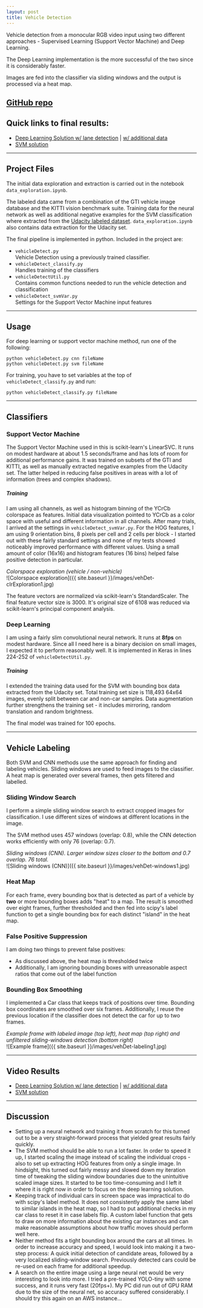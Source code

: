 ```yaml
---
layout: post
title: Vehicle Detection
---
```

Vehicle detection from a monocular RGB video input using two different approaches - Supervised Learning (Support Vector Machine) and Deep Learning. 

The Deep Learning implementation is the more successful of the two since it is considerably faster.

Images are fed into the classifier via sliding windows and the output is processed via a heat map.

## [GitHub repo](https://github.com/merbar/CarND-Vehicle-Detection)

## Quick links to final results:

* [Deep Learning Solution w/ lane detection](https://youtu.be/IHhLpB5MNTQ) | [w/ additional data](https://youtu.be/DTaLG2DSjyU)
* [SVM solution](https://youtu.be/DOCzH0R3ERc)

---
## Project Files

The initial data exploration and extraction is carried out in the notebook `data_exploration.ipynb`.

The labeled data came from a combination of the GTI vehicle image database and the KITTI vision benchmark suite. Training data for the neural network as well as additional negative examples for the SVM classification where extracted from the [Udacity labeled dataset](https://github.com/udacity/self-driving-car/tree/master/annotations). `data_exploration.ipynb` also contains data extraction for the Udacity set.  

The final pipeline is implemented in python. Included in the project are:
- `vehicleDetect.py`  
Vehicle Detection using a previously trained classifier. 
- `vehicleDetect_classify.py`  
Handles training of the classifiers
- `vehicleDetectUtil.py`  
Contains common functions needed to run the vehicle detection and classification
- `vehicleDetect_svmVar.py`  
Settings for the Support Vector Machine input features

---
## Usage

For deep learning or support vector machine method, run one of the following:  
```
python vehicleDetect.py cnn fileName   
python vehicleDetect.py svm fileName  
```

For training, you have to set variables at the top of `vehicleDetect_classify.py` and run:  
```
python vehicleDetect_classify.py fileName
```

---
## Classifiers

### Support Vector Machine
The Support Vector Machine used in this is scikit-learn's LinearSVC. It runs on modest hardware at about 1.5 seconds/frame and has lots of room for additional performance gains. It was trained on subsets of the GTI and KITTI, as well as manually extracted negative examples from the Udacity set. The latter helped in reducing false positives in areas with a lot of information (trees and complex shadows).

##### Training
I am using all channels, as well as histogram binning of the YCrCb colorspace as features. Initial data visualization pointed to YCrCb as a color space with useful and different information in all channels. After many trials, I arrived at the settings in `vehicleDetect_svmVar.py`. For the HOG features, I am using 9 orientation bins, 8 pixels per cell and 2 cells per block - I started out with these fairly standard settings and none of my tests showed noticeably improved performance with different values. Using a small amount of color (16x16) and histogram features (16 bins) helped false positive detection in particular.

*Colorspace exploration (vehicle / non-vehicle)*  
![Colorspace exploration]({{ site.baseurl }}/images/vehDet-clrExploration1.jpg)

The feature vectors are normalized via scikit-learn's StandardScaler. The final feature vector size is 3000. It's original size of 6108 was reduced via scikit-learn's principal component analysis.

### Deep Learning
I am using a fairly slim convolutional neural network. It runs at **8fps** on modest hardware. Since all I need here is a binary decision on small images, I expected it to perform reasonably well. It is implemented in Keras in lines 224-252 of `vehicleDetectUtil.py`.

##### Training
I extended the training data used for the SVM with bounding box data extracted from the Udacity set. Total training set size is 118,493 64x64 images, evenly split between car and non-car samples. Data augmentation further strengthens the training set - it includes mirroring, random translation and random brightness.

The final model was trained for 100 epochs.

---
## Vehicle Labeling
Both SVM and CNN methods use the same approach for finding and labeling vehicles. Sliding windows are used to feed images to the classifier. A heat map is generated over several frames, then gets filtered and labelled.

### Sliding Window Search
I perform a simple sliding window search to extract cropped images for classification. I use different sizes of windows at different locations in the image.

The SVM method uses 457 windows (overlap: 0.8), while the CNN detection works efficiently with only 76 (overlap: 0.7).

*Sliding windows (CNN). Larger window sizes closer to the bottom and 0.7 overlap. 76 total.*  
![Sliding windows (CNN)]({{ site.baseurl }}/images/vehDet-windows1.jpg)

### Heat Map
For each frame, every bounding box that is detected as part of a vehicle by **two** or more bounding boxes adds "heat" to a map. The result is smoothed over eight frames, further thresholded and then fed into scipy's label function to get a single bounding box for each distinct "island" in the heat map.

### False Positive Suppression
I am doing two things to prevent false positives:  
- As discussed above, the heat map is thresholded twice
- Additionally, I am ignoring bounding boxes with unreasonable aspect ratios that come out of the label function

### Bounding Box Smoothing
I implemented a Car class that keeps track of positions over time. Bounding box coordinates are smoothed over six frames. Additionally, I reuse the previous location if the classifier does not detect the car for up to two frames.

*Example frame with labeled image (top left), heat map (top right) and unfiltered sliding-windows detection (bottom right)*  
![Example frame]({{ site.baseurl }}/images/vehDet-labeling1.jpg)

---
## Video Results

* [Deep Learning Solution w/ lane detection](https://youtu.be/IHhLpB5MNTQ) | [w/ additional data](https://youtu.be/DTaLG2DSjyU)
* [SVM solution](https://youtu.be/DOCzH0R3ERc)

---
## Discussion  
- Setting up a neural network and training it from scratch for this turned out to be a very straight-forward process that yielded great results fairly quickly.
- The SVM method should be able to run a lot faster. In order to speed it up, I started scaling the image instead of scaling the individual crops - also to set up extracting HOG features from only a single image. In hindsight, this turned out fairly messy and slowed down my iteration time of tweaking the sliding window boundaries due to the unintuitive scaled image sizes. It started to be too time-consuming and I left it where it is right now in order to focus on the deep learning solution.
- Keeping track of individual cars in screen space was impractical to do with scipy's label method. It does not consistently apply the same label to similar islands in the heat map, so I had to put additional checks in my car class to reset it in case labels flip. A custom label function that gets to draw on more information about the existing car instances and can make reasonable assumptions about how traffic moves should perform well here.
- Neither method fits a tight bounding box around the cars at all times. In order to increase accuracy and speed, I would look into making it a two-step process: A quick initial detection of candidate areas, followed by a very localized sliding-window search. Previously detected cars could be re-used on each frame for additional speedup.
- A search on the entire image using a large neural net would be very interesting to look into more. I tried a pre-trained YOLO-tiny with some success, and it runs very fast (20fps+). My PC did run out of GPU RAM due to the size of the neural net, so accuracy suffered considerably. I should try this again on an AWS instance...
